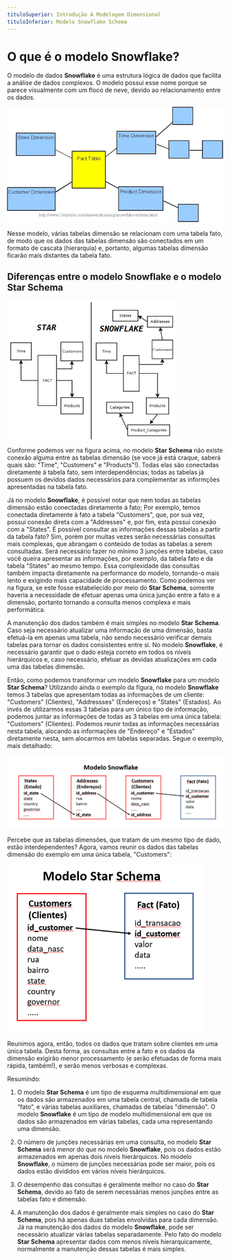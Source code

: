 ```yaml
---
tituloSuperior: Introdução A Modelagem Dimensional
tituloInferior: Modelo Snowflake Schema
---
```


# O que é o modelo Snowflake?

O modelo de dados **Snowflake** é uma estrutura lógica de dados que facilita a análise de dados complexos. O modelo possui esse nome porque se parece visualmente com um floco de neve, devido ao relacionamento entre os dados.

![modelosnowflake](assets/9.jpg)

Nesse modelo, várias tabelas dimensão se relacionam com uma tabela fato, de modo que os dados das tabelas dimensão são conectados em um formato de cascata (hierarquia) e, portanto, algumas tabelas dimensão ficarão mais distantes da tabela fato.

## Diferenças entre o modelo Snowflake e o modelo Star Schema

![diferencamodelos](assets/7.png)

Conforme podemos ver na figura acima, no modelo **Star Schema** não existe conexão alguma entre as tabelas dimensão (se voce já está craque, saberá quais são: "Time", "Customers" e "Products"!). Todas elas são conectadas diretamente à tabela fato, sem interdependências; todas as tabelas já possuem os devidos dados necessários para complementar as informções apresentadas na tabela fato.

Já no modelo **Snowflake**, é possível notar que nem todas as tabelas dimensão estão conectadas diretamente à fato; Por exemplo, temos conectada diretamente à fato a tabela "Customers", que, por sua vez, possui conexão direta com a "Addresses" e, por fim, esta possui conexão com a "States". É possível consultar as informações dessas tabelas a partir da tabela fato? Sim, porém por muitas vezes serão necessárias consultas mais complexas, que abrangam o conteúdo de todas as tabelas a serem consultadas. Será necessário fazer no mínimo 3 junções entre tabelas, caso você queira apresentar as informações, por exemplo, da tabela fato e da tabela "States" ao mesmo tempo. Essa complexidade das consultas também impacta diretamente na performance do modelo, tornando-o mais lento e exigindo mais capacidade de processamento. Como podemos ver na figura, se este fosse estabelecido por meio do **Star Schema**, somente haveria a necessidade de efetuar apenas uma única junção entre a fato e a dimensão, portanto tornando a consulta menos complexa e mais performática.

A manutenção dos dados também é mais simples no modelo **Star Schema**. Caso seja necessário atualizar uma informação de uma dimensão, basta efetuá-la em apenas uma tabela, não sendo necessário verificar demais tabelas para tornar os dados consistentes entre si. No modelo **Snowflake**, é necessário garantir que o dado esteja correto em todos os níveis hierárquicos e, caso necessário, efetuar as devidas atualizações em cada uma das tabelas dimensão.

Então, como podemos transformar um modelo **Snowflake** para um modelo **Star Schema**? Utilizando ainda o exemplo da figura, no modelo **Snowflake** temos 3 tabelas que apresentam todas as informações de um cliente: "Customers" (Clientes), "Addressses" (Endereços) e "States" (Estados). Ao invés de utilizarmos essas 3 tabelas para um único tipo de informação, podemos juntar as informações de todas as 3 tabelas em uma única tabela: "Customers" (Clientes). Podemos reunir todas as informações necessárias nesta tabela, alocando as informações de "Endereço" e "Estados" diretamente nesta, sem alocarmos em tabelas separadas. Segue o exemplo, mais detalhado:

![snowflakeexample](assets/11.PNG)

Percebe que as tabelas dimensões, que tratam de um mesmo tipo de dado, estão interdependentes? Agora, vamos reunir os dados das tabelas dimensão do exemplo em uma única tabela, "Customers":

![snowflakeexample](assets/12.PNG)

Reunimos agora, então, todos os dados que tratam sobre clientes em uma única tabela. Desta forma, as consultas entre a fato e os dados da dimensão exigirão menor processamento (e serão efetuadas de forma mais rápida, também!), e serão menos verbosas e complexas.

Resumindo:

1. O modelo **Star Schema** é um tipo de esquema multidimensional em que os dados são armazenados em uma tabela central, chamada de tabela “fato”, e várias tabelas auxiliares, chamadas de tabelas "dimensão". O modelo **Snowflake** é um tipo de modelo multidimensional em que os dados são armazenados em várias tabelas, cada uma representando uma dimensão.

2. O número de junções necessárias em uma consulta, no modelo **Star Schema** será menor do que no modelo **Snowflake**, pois os dados estão armazenados em apenas dois níveis hierárquicos. No modelo **Snowflake**, o número de junções necessárias pode ser maior, pois os dados estão divididos em vários níveis hierárquicos.

3. O desempenho das consultas é geralmente melhor no caso do **Star Schema**, devido ao fato de serem necessárias menos junções entre as tabelas fato e dimensão.

4. A manutenção dos dados é geralmente mais simples no caso do **Star Schema**, pois há apenas duas tabelas envolvidas para cada dimensão. Já na manutenção dos dados do modelo **Snowflake**, pode ser necessário atualizar várias tabelas separadamente. Pelo fato do modelo **Star Schema** apresentar dados com menos níveis hierarquicamente, normalmente a manutenção dessas tabelas é mais simples.
